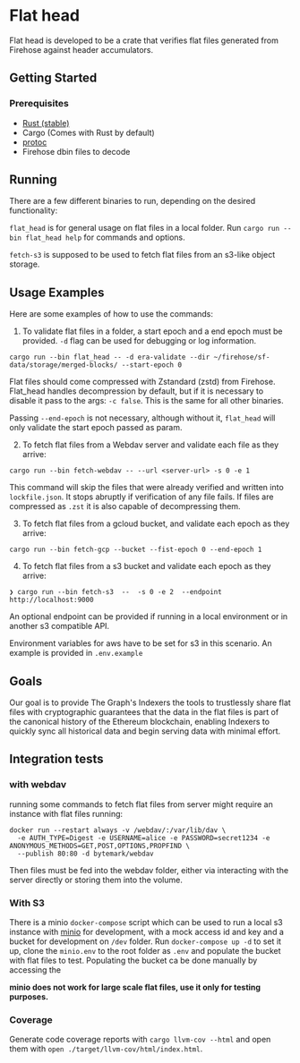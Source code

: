 # Flat head

Flat head is developed to be a crate that verifies flat files generated from Firehose against header accumulators.


## Getting Started

### Prerequisites
- [Rust (stable)](https://www.rust-lang.org/tools/install)
- Cargo (Comes with Rust by default)
- [protoc](https://grpc.io/docs/protoc-installation/)
- Firehose dbin files to decode

## Running

There are a few different binaries to run, depending on the desired functionality:

`flat_head` is for general usage on flat files in a local folder. Run 
`cargo run --bin flat_head help` for commands and options. 

`fetch-s3` is supposed to be used to fetch flat files from an s3-like object storage.

## Usage Examples

Here are some examples of how to use the commands:

1.  To validate flat files in a folder, a start epoch and a end epoch must be provided. `-d` flag can be used for debugging or log information.

```
cargo run --bin flat_head -- -d era-validate --dir ~/firehose/sf-data/storage/merged-blocks/ --start-epoch 0 
```

Flat files should come compressed with Zstandard (zstd) from Firehose. Flat_head handles decompression by default, but if it is necessary to disable it pass to the args: `-c false`. This is the same for all other binaries.

Passing `--end-epoch` is not necessary, although without it, `flat_head` will only validate the start epoch passed as param.

2. To fetch flat files from a Webdav server and validate each file as they arrive:

```
cargo run --bin fetch-webdav -- --url <server-url> -s 0 -e 1
```

This command will skip the files that were already verified and written into `lockfile.json`.
It stops abruptly if verification of any file fails. If files are compressed as `.zst` it is also capable
of decompressing them.

3. To fetch flat files from a gcloud bucket, and validate each epoch as they arrive:

```
cargo run --bin fetch-gcp --bucket --fist-epoch 0 --end-epoch 1
```

4. To fetch flat files from a s3 bucket and validate each epoch as they arrive:

```
❯ cargo run --bin fetch-s3  --  -s 0 -e 2  --endpoint http://localhost:9000
```

An optional endpoint can be provided if running in a local environment or in another s3 compatible API.

Environment variables for aws have to be set for s3 in this scenario. An example is provided in `.env.example`



## Goals

Our goal is to provide The Graph's Indexers the tools to trustlessly share flat files with cryptographic guarantees 
that the data in the flat files is part of the canonical history of the Ethereum blockchain, 
enabling Indexers to quickly sync all historical data and begin serving data with minimal effort.


## Integration tests

### with webdav

running some commands to fetch flat files from server might require an instance with flat files running:

```
docker run --restart always -v /webdav/:/var/lib/dav \
  -e AUTH_TYPE=Digest -e USERNAME=alice -e PASSWORD=secret1234 -e ANONYMOUS_METHODS=GET,POST,OPTIONS,PROPFIND \
  --publish 80:80 -d bytemark/webdav
```

Then files must be fed into the webdav folder, either via interacting with the server directly or storing them into the volume.

### With S3

There is a minio `docker-compose` script which can be used to run a local s3 instance with [minio](https://github.com/minio/minio?tab=readme-ov-file) for development, with a mock access id and key and a bucket for development on `/dev` folder. Run `docker-compose up -d` to set it up, clone the `minio.env` to the root folder as `.env` and populate the bucket with flat files to test. Populating the bucket ca be done manually by accessing the 

**minio does not work for large scale flat files, use it only for testing purposes.**


### Coverage

Generate code coverage reports with `cargo llvm-cov --html` and open them with `open ./target/llvm-cov/html/index.html`. 
